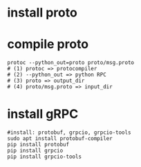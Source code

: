 # install proto





# compile proto

```shell
protoc --python_out=proto proto/msg.proto
# (1) protoc => protocompiler
# (2) --python_out => python RPC
# (3) proto => output_dir
# (4) proto/msg.proto => input_dir
```



# install gRPC

```shell
#install: protobuf, grpcio, grpcio-tools
sudo apt install protobuf-compiler
pip install protobuf
pip install grpcio
pip install grpcio-tools
```

